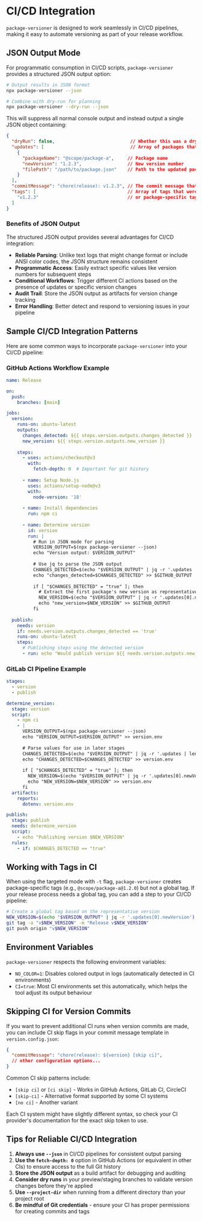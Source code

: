 # CI/CD Integration

`package-versioner` is designed to work seamlessly in CI/CD pipelines, making it easy to automate versioning as part of your release workflow.

## JSON Output Mode

For programmatic consumption in CI/CD scripts, `package-versioner` provides a structured JSON output option:

```bash
# Output results in JSON format
npx package-versioner --json

# Combine with dry-run for planning
npx package-versioner --dry-run --json
```

This will suppress all normal console output and instead output a single JSON object containing:

```json
{
  "dryRun": false,                            // Whether this was a dry run
  "updates": [                                // Array of packages that were updated
    {
      "packageName": "@scope/package-a",     // Package name
      "newVersion": "1.2.3",                 // New version number 
      "filePath": "/path/to/package.json"    // Path to the updated package.json
    }
  ],
  "commitMessage": "chore(release): v1.2.3", // The commit message that was used
  "tags": [                                  // Array of tags that were created
    "v1.2.3"                                 // or package-specific tags in targeted mode
  ]
}
```

### Benefits of JSON Output

The structured JSON output provides several advantages for CI/CD integration:

- **Reliable Parsing**: Unlike text logs that might change format or include ANSI color codes, the JSON structure remains consistent
- **Programmatic Access**: Easily extract specific values like version numbers for subsequent steps
- **Conditional Workflows**: Trigger different CI actions based on the presence of updates or specific version changes
- **Audit Trail**: Store the JSON output as artifacts for version change tracking
- **Error Handling**: Better detect and respond to versioning issues in your pipeline

## Sample CI/CD Integration Patterns

Here are some common ways to incorporate `package-versioner` into your CI/CD pipeline:

### GitHub Actions Workflow Example

```yaml
name: Release

on:
  push:
    branches: [main]

jobs:
  version:
    runs-on: ubuntu-latest
    outputs:
      changes_detected: ${{ steps.version.outputs.changes_detected }}
      new_version: ${{ steps.version.outputs.new_version }}
    
    steps:
      - uses: actions/checkout@v3
        with:
          fetch-depth: 0  # Important for git history
      
      - name: Setup Node.js
        uses: actions/setup-node@v3
        with:
          node-version: '18'
          
      - name: Install dependencies
        run: npm ci
      
      - name: Determine version
        id: version
        run: |
          # Run in JSON mode for parsing
          VERSION_OUTPUT=$(npx package-versioner --json)
          echo "Version output: $VERSION_OUTPUT"
          
          # Use jq to parse the JSON output
          CHANGES_DETECTED=$(echo "$VERSION_OUTPUT" | jq -r '.updates | length > 0')
          echo "changes_detected=$CHANGES_DETECTED" >> $GITHUB_OUTPUT
          
          if [ "$CHANGES_DETECTED" = "true" ]; then
            # Extract the first package's new version as representative version
            NEW_VERSION=$(echo "$VERSION_OUTPUT" | jq -r '.updates[0].newVersion')
            echo "new_version=$NEW_VERSION" >> $GITHUB_OUTPUT
          fi
  
  publish:
    needs: version
    if: needs.version.outputs.changes_detected == 'true'
    runs-on: ubuntu-latest
    steps:
      # Publishing steps using the detected version
      - run: echo "Would publish version ${{ needs.version.outputs.new_version }}"
```

### GitLab CI Pipeline Example

```yaml
stages:
  - version
  - publish

determine_version:
  stage: version
  script:
    - npm ci
    - |
      VERSION_OUTPUT=$(npx package-versioner --json)
      echo "VERSION_OUTPUT=$VERSION_OUTPUT" >> version.env
      
      # Parse values for use in later stages
      CHANGES_DETECTED=$(echo "$VERSION_OUTPUT" | jq -r '.updates | length > 0')
      echo "CHANGES_DETECTED=$CHANGES_DETECTED" >> version.env
      
      if [ "$CHANGES_DETECTED" = "true" ]; then
        NEW_VERSION=$(echo "$VERSION_OUTPUT" | jq -r '.updates[0].newVersion')
        echo "NEW_VERSION=$NEW_VERSION" >> version.env
      fi
  artifacts:
    reports:
      dotenv: version.env

publish:
  stage: publish
  needs: determine_version
  script:
    - echo "Publishing version $NEW_VERSION"
  rules:
    - if: $CHANGES_DETECTED == "true"
```

## Working with Tags in CI

When using the targeted mode with `-t` flag, `package-versioner` creates package-specific tags (e.g., `@scope/package-a@1.2.0`) but not a global tag. If your release process needs a global tag, you can add a step to your CI/CD pipeline:

```bash
# Create a global tag based on the representative version
NEW_VERSION=$(echo "$VERSION_OUTPUT" | jq -r '.updates[0].newVersion')
git tag -a "v$NEW_VERSION" -m "Release v$NEW_VERSION"
git push origin "v$NEW_VERSION"
```

## Environment Variables

`package-versioner` respects the following environment variables:

- `NO_COLOR=1`: Disables colored output in logs (automatically detected in CI environments)
- `CI=true`: Most CI environments set this automatically, which helps the tool adjust its output behaviour

## Skipping CI for Version Commits

If you want to prevent additional CI runs when version commits are made, you can include CI skip flags in your commit message template in `version.config.json`:

```json
{
  "commitMessage": "chore(release): ${version} [skip ci]",
  // other configuration options...
}
```

Common CI skip patterns include:
- `[skip ci]` or `[ci skip]` - Works in GitHub Actions, GitLab CI, CircleCI
- `[skip-ci]` - Alternative format supported by some CI systems
- `[no ci]` - Another variant 

Each CI system might have slightly different syntax, so check your CI provider's documentation for the exact skip token to use.

## Tips for Reliable CI/CD Integration

1. **Always use `--json`** in CI/CD pipelines for consistent output parsing
2. **Use the `fetch-depth: 0`** option in GitHub Actions (or equivalent in other CIs) to ensure access to the full Git history
3. **Store the JSON output** as a build artifact for debugging and auditing
4. **Consider dry runs** in your preview/staging branches to validate version changes before they're applied
5. **Use `--project-dir`** when running from a different directory than your project root
6. **Be mindful of Git credentials** - ensure your CI has proper permissions for creating commits and tags 